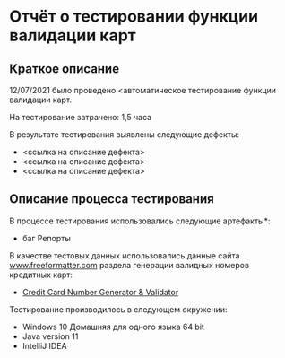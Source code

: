 # Отчёт о тестировании функции валидации карт

## Краткое описание

12/07/2021 было проведено <автоматическое тестирование функции валидации карт.

На тестирование затрачено: 1,5 часа 

В результате тестирования выявлены следующие дефекты:
* <ссылка на описание дефекта>
* <ссылка на описание дефекта>
* <ссылка на описание дефекта>

## Описание процесса тестирования

В процессе тестирования использовались следующие артефакты*:
* баг Репорты




В качестве тестовых данных использовались данные сайта www.freeformatter.com раздела генерации валидных номеров кредитных карт:
* [Credit Card Number Generator & Validator](https://www.freeformatter.com/credit-card-number-generator-validator.html)


Тестирование производилось в следующем окружении:
* Windows 10 Домашняя для одного языка 64 bit
* Java version 11
* IntelliJ IDEA